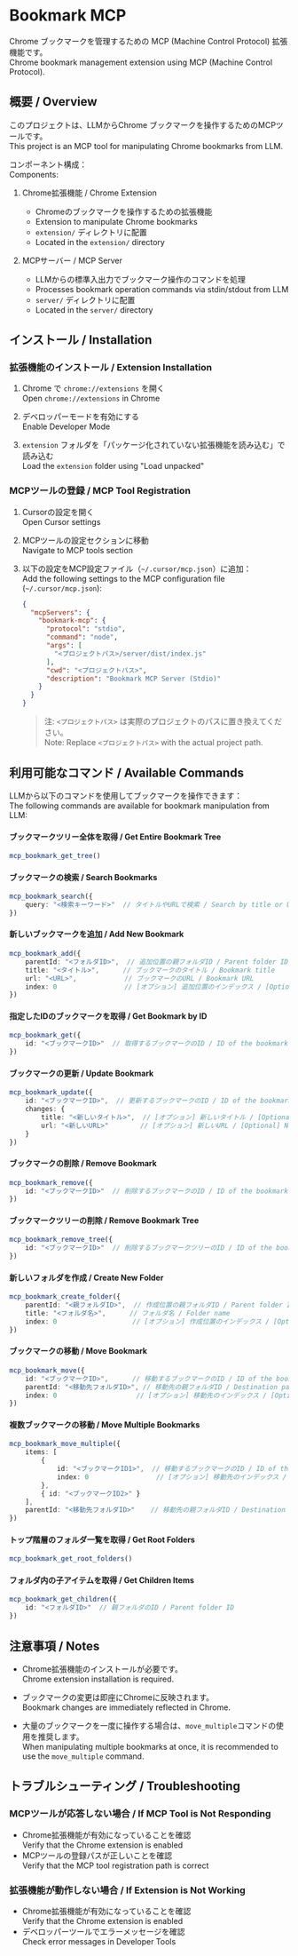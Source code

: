 # Bookmark MCP

Chrome ブックマークを管理するための MCP (Machine Control Protocol) 拡張機能です。  
Chrome bookmark management extension using MCP (Machine Control Protocol).

## 概要 / Overview

このプロジェクトは、LLMからChrome ブックマークを操作するためのMCPツールです。  
This project is an MCP tool for manipulating Chrome bookmarks from LLM.

コンポーネント構成：  
Components:

1. Chrome拡張機能 / Chrome Extension
   - Chromeのブックマークを操作するための拡張機能
   - Extension to manipulate Chrome bookmarks
   - `extension/` ディレクトリに配置
   - Located in the `extension/` directory

2. MCPサーバー / MCP Server
   - LLMからの標準入出力でブックマーク操作のコマンドを処理
   - Processes bookmark operation commands via stdin/stdout from LLM
   - `server/` ディレクトリに配置
   - Located in the `server/` directory

## インストール / Installation

### 拡張機能のインストール / Extension Installation

1. Chrome で `chrome://extensions` を開く  
   Open `chrome://extensions` in Chrome

2. デベロッパーモードを有効にする  
   Enable Developer Mode

3. `extension` フォルダを「パッケージ化されていない拡張機能を読み込む」で読み込む  
   Load the `extension` folder using "Load unpacked"

### MCPツールの登録 / MCP Tool Registration

1. Cursorの設定を開く  
   Open Cursor settings

2. MCPツールの設定セクションに移動  
   Navigate to MCP tools section

3. 以下の設定をMCP設定ファイル（`~/.cursor/mcp.json`）に追加：  
   Add the following settings to the MCP configuration file (`~/.cursor/mcp.json`):

   ```json
   {
     "mcpServers": {
       "bookmark-mcp": {
         "protocol": "stdio",
         "command": "node",
         "args": [
           "<プロジェクトパス>/server/dist/index.js"
         ],
         "cwd": "<プロジェクトパス>",
         "description": "Bookmark MCP Server (Stdio)"
       }
     }
   }
   ```

   > 注: `<プロジェクトパス>` は実際のプロジェクトのパスに置き換えてください。  
   > Note: Replace `<プロジェクトパス>` with the actual project path.

## 利用可能なコマンド / Available Commands

LLMから以下のコマンドを使用してブックマークを操作できます：  
The following commands are available for bookmark manipulation from LLM:

#### ブックマークツリー全体を取得 / Get Entire Bookmark Tree
```typescript
mcp_bookmark_get_tree()
```

#### ブックマークの検索 / Search Bookmarks
```typescript
mcp_bookmark_search({
    query: "<検索キーワード>"  // タイトルやURLで検索 / Search by title or URL
})
```

#### 新しいブックマークを追加 / Add New Bookmark
```typescript
mcp_bookmark_add({
    parentId: "<フォルダID>",  // 追加位置の親フォルダID / Parent folder ID
    title: "<タイトル>",      // ブックマークのタイトル / Bookmark title
    url: "<URL>",            // ブックマークのURL / Bookmark URL
    index: 0                 // [オプション] 追加位置のインデックス / [Optional] Index position
})
```

#### 指定したIDのブックマークを取得 / Get Bookmark by ID
```typescript
mcp_bookmark_get({
    id: "<ブックマークID>"  // 取得するブックマークのID / ID of the bookmark to get
})
```

#### ブックマークの更新 / Update Bookmark
```typescript
mcp_bookmark_update({
    id: "<ブックマークID>",  // 更新するブックマークのID / ID of the bookmark to update
    changes: {
        title: "<新しいタイトル>",  // [オプション] 新しいタイトル / [Optional] New title
        url: "<新しいURL>"        // [オプション] 新しいURL / [Optional] New URL
    }
})
```

#### ブックマークの削除 / Remove Bookmark
```typescript
mcp_bookmark_remove({
    id: "<ブックマークID>"  // 削除するブックマークのID / ID of the bookmark to remove
})
```

#### ブックマークツリーの削除 / Remove Bookmark Tree
```typescript
mcp_bookmark_remove_tree({
    id: "<ブックマークID>"  // 削除するブックマークツリーのID / ID of the bookmark tree to remove
})
```

#### 新しいフォルダを作成 / Create New Folder
```typescript
mcp_bookmark_create_folder({
    parentId: "<親フォルダID>",  // 作成位置の親フォルダID / Parent folder ID
    title: "<フォルダ名>",      // フォルダ名 / Folder name
    index: 0                   // [オプション] 作成位置のインデックス / [Optional] Index position
})
```

#### ブックマークの移動 / Move Bookmark
```typescript
mcp_bookmark_move({
    id: "<ブックマークID>",      // 移動するブックマークのID / ID of the bookmark to move
    parentId: "<移動先フォルダID>", // 移動先の親フォルダID / Destination parent folder ID
    index: 0                    // [オプション] 移動先のインデックス / [Optional] Destination index
})
```

#### 複数ブックマークの移動 / Move Multiple Bookmarks
```typescript
mcp_bookmark_move_multiple({
    items: [
        { 
            id: "<ブックマークID1>",  // 移動するブックマークのID / ID of the bookmark to move
            index: 0                 // [オプション] 移動先のインデックス / [Optional] Destination index
        },
        { id: "<ブックマークID2>" }
    ],
    parentId: "<移動先フォルダID>"    // 移動先の親フォルダID / Destination parent folder ID
})
```

#### トップ階層のフォルダ一覧を取得 / Get Root Folders
```typescript
mcp_bookmark_get_root_folders()
```

#### フォルダ内の子アイテムを取得 / Get Children Items
```typescript
mcp_bookmark_get_children({
    id: "<フォルダID>"  // 親フォルダのID / Parent folder ID
})
```

## 注意事項 / Notes

- Chrome拡張機能のインストールが必要です。  
  Chrome extension installation is required.

- ブックマークの変更は即座にChromeに反映されます。  
  Bookmark changes are immediately reflected in Chrome.

- 大量のブックマークを一度に操作する場合は、`move_multiple`コマンドの使用を推奨します。  
  When manipulating multiple bookmarks at once, it is recommended to use the `move_multiple` command.

## トラブルシューティング / Troubleshooting

### MCPツールが応答しない場合 / If MCP Tool is Not Responding
- Chrome拡張機能が有効になっていることを確認  
  Verify that the Chrome extension is enabled
- MCPツールの登録パスが正しいことを確認  
  Verify that the MCP tool registration path is correct

### 拡張機能が動作しない場合 / If Extension is Not Working
- Chrome拡張機能が有効になっていることを確認  
  Verify that the Chrome extension is enabled
- デベロッパーツールでエラーメッセージを確認  
  Check error messages in Developer Tools 
